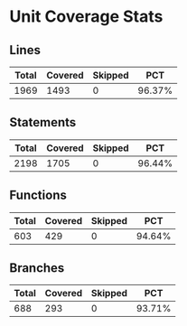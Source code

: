 # Unit Coverage Stats

## Lines

| Total | Covered | Skipped | PCT    |
| ----- | ------- | ------- | ------ |
| 1969  | 1493    | 0       | 96.37% |

## Statements

| Total | Covered | Skipped | PCT    |
| ----- | ------- | ------- | ------ |
| 2198  | 1705    | 0       | 96.44% |

## Functions

| Total | Covered | Skipped | PCT    |
| ----- | ------- | ------- | ------ |
| 603   | 429     | 0       | 94.64% |

## Branches

| Total | Covered | Skipped | PCT    |
| ----- | ------- | ------- | ------ |
| 688   | 293     | 0       | 93.71% |
